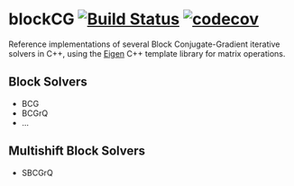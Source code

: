 # blockCG [![Build Status](https://travis-ci.org/lkeegan/blockCG.svg?branch=master)](https://travis-ci.org/lkeegan/blockCG) [![codecov](https://codecov.io/gh/lkeegan/blockCG/branch/master/graph/badge.svg)](https://codecov.io/gh/lkeegan/blockCG)
Reference implementations of several Block Conjugate-Gradient iterative solvers in C++, using the [Eigen](http://eigen.tuxfamily.org) C++ template library for matrix operations.

## Block Solvers
- BCG
- BCGrQ
- ...

## Multishift Block Solvers
- SBCGrQ
